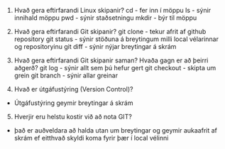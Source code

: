 1. Hvað gera eftirfarandi Linux skipanir?
cd - fer inn í möppu
ls - sýnir innihald möppu
pwd - sýnir staðsetningu
mkdir - býr til möppu

2. Hvað gera eftirfarandi Git skipanir?
git clone - tekur afrit af github repository
git status - sýnir stöðuna á breytingum milli local vélarinnar og repositoryinu
git diff - sýnir nýjar breytingar á skrám

3. Hvað gera eftirfarandi Git skipanir saman? Hvaða gagn er að þeirri aðgerð?
git log - sýnir allt sem þú hefur gert
git checkout - skipta um grein 
git branch - sýnir allar greinar

4. Hvað er útgáfustýring (Version Control)?
- Útgáfustýring geymir breytingar á skrám

5. Hverjir eru helstu kostir við að nota GIT?
- það er auðveldara að halda utan um breytingar og geymir aukaafrit af skrám ef eitthvað skyldi koma fyrir þær í local vélinni

